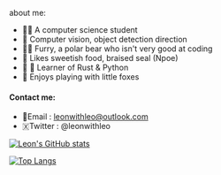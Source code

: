 about me:
- 👨‍🎓 A computer science student
- 🎯 Computer vision, object detection direction
- 🐻‍❄ Furry, a polar bear who isn't very good at coding
- 🦭 Likes sweetish food, braised seal (Npoe)
- 🐍 🦀 Learner of Rust & Python
- 🦊 Enjoys playing with little foxes

#### Contact me:
- 📮Email : leonwithleo@outlook.com
- 🇽Twitter : @leonwithleo

[![Leon's GitHub stats](https://github-readme-stats.vercel.app/api?username=leonlee233&theme=merko)](https://github.com/leonlee233)

[![Top Langs](https://github-readme-stats.vercel.app/api/top-langs/?username=leonlee233&layout=compact)](https://github.com/leonlee233)